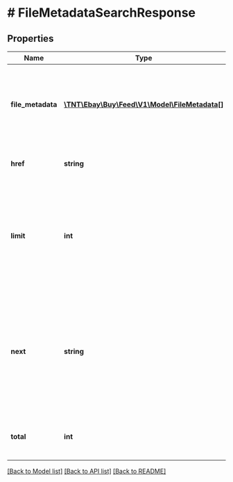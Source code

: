 # # FileMetadataSearchResponse

## Properties

Name | Type | Description | Notes
------------ | ------------- | ------------- | -------------
**file_metadata** | [**\TNT\Ebay\Buy\Feed\V1\Model\FileMetadata[]**](FileMetadata.md) | An array of metadata values describing the available feed files that match the input criteria. | [optional]
**href** | **string** | The URL to to the current set of results. | [optional]
**limit** | **int** | The number of results that will be displayed on each page, as set by the &lt;b&gt;limit&lt;/b&gt; URI parameter.&lt;br /&gt;&lt;br /&gt;&lt;b&gt;Default:&lt;/b&gt; 20 | [optional]
**next** | **string** | You can use this URL to retrieve the next page of results beyond those displayed on the page if there are more results that match the search criteria. | [optional]
**total** | **int** | The total number of matches for the search criteria. | [optional]

[[Back to Model list]](../../README.md#models) [[Back to API list]](../../README.md#endpoints) [[Back to README]](../../README.md)
